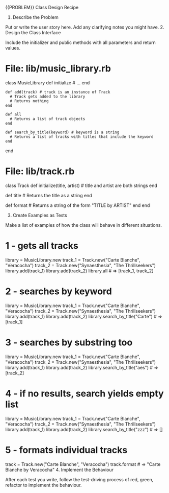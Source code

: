 {{PROBLEM}} Class Design Recipe
1. Describe the Problem

Put or write the user story here. Add any clarifying notes you might have.
2. Design the Class Interface

Include the initializer and public methods with all parameters and return values.

# File: lib/music_library.rb

class MusicLibrary
    def initialize
      # ...
    end
  
    def add(track) # track is an instance of Track
      # Track gets added to the library
      # Returns nothing
    end
  
    def all
      # Returns a list of track objects
    end
    
    def search_by_title(keyword) # keyword is a string
      # Returns a list of tracks with titles that include the keyword
    end
  end

# File: lib/track.rb

class Track
  def initialize(title, artist) # title and artist are both strings
  end

  def title 
    # Returns the title as a string
  end

  def format
    # Returns a string of the form "TITLE by ARTIST"
  end
end

3. Create Examples as Tests

Make a list of examples of how the class will behave in different situations.

# 1 - gets all tracks
library = MusicLibrary.new
track_1 = Track.new("Carte Blanche", "Veracocha")
track_2 = Track.new("Synaesthesia", "The Thrillseekers")
library.add(track_1)
library.add(track_2)
library.all # => [track_1, track_2]

# 2 - searches by keyword
library = MusicLibrary.new
track_1 = Track.new("Carte Blanche", "Veracocha")
track_2 = Track.new("Synaesthesia", "The Thrillseekers")
library.add(track_1)
library.add(track_2)
library.search_by_title("Carte") # => [track_1]

# 3 - searches by substring too
library = MusicLibrary.new
track_1 = Track.new("Carte Blanche", "Veracocha")
track_2 = Track.new("Synaesthesia", "The Thrillseekers")
library.add(track_1)
library.add(track_2)
library.search_by_title("aes") # => [track_2]

# 4 - if no results, search yields empty list
library = MusicLibrary.new
track_1 = Track.new("Carte Blanche", "Veracocha")
track_2 = Track.new("Synaesthesia", "The Thrillseekers")
library.add(track_1)
library.add(track_2)
library.search_by_title("zzz") # => []

# 5 - formats individual tracks
track = Track.new("Carte Blanche", "Veracocha")
track.format # => "Carte Blanche by Veracocha"
4. Implement the Behaviour

After each test you write, follow the test-driving process of red, green, refactor to implement the behaviour.
